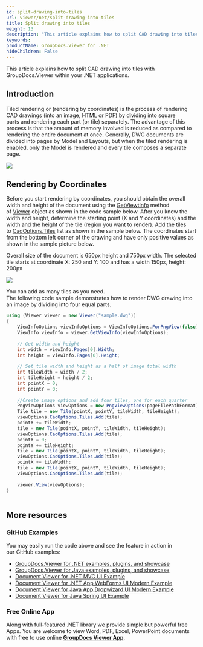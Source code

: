 ```yaml
---
id: split-drawing-into-tiles
url: viewer/net/split-drawing-into-tiles
title: Split drawing into tiles
weight: 13
description: "This article explains how to split CAD drawing into tiles with GroupDocs.Viewer within your .NET applications."
keywords: 
productName: GroupDocs.Viewer for .NET
hideChildren: False
---
```

This article explains how to split CAD drawing into tiles with GroupDocs.Viewer within your .NET applications.

## Introduction

Tiled rendering or (rendering by coordinates) is the process of rendering CAD drawings (into an image, HTML or PDF) by dividing into square parts and rendering each part (or tile) separately. The advantage of this process is that the amount of memory involved is reduced as compared to rendering the entire document at once. Generally, DWG documents are divided into pages by Model and Layouts, but when the tiled rendering is enabled, only the Model is rendered and every tile composes a separate page. 

![](viewer/net/images/split-drawing-into-tiles.jpg)

## Rendering by Coordinates

Before you start rendering by coordinates, you should obtain the overall width and height of the document using the [GetViewtInfo](https://apireference.groupdocs.com/net/viewer/groupdocs.viewer/viewer/methods/getviewinfo) method of [Viewer](https://apireference.groupdocs.com/net/viewer/groupdocs.viewer/viewer) object as shown in the code sample below. After you know the width and height, determine the starting point (X and Y coordinates) and the width and the height of the tile (region you want to render). Add the tiles to [CadOptions.Tiles](https://apireference.groupdocs.com/net/viewer/groupdocs.viewer.options/cadoptions/properties/tiles) list as shown in the sample below. The coordinates start from the bottom left corner of the drawing and have only positive values as shown in the sample picture below. 

Overall size of the document is 650px height and 750px width. The selected tile starts at coordinate X: 250 and Y: 100 and has a width 150px, height: 200px 

![](viewer/net/images/split-drawing-into-tiles_1.jpg)

You can add as many tiles as you need.  
The following code sample demonstrates how to render DWG drawing into an image by dividing into four equal parts.

```csharp
using (Viewer viewer = new Viewer("sample.dwg"))
{                
    ViewInfoOptions viewInfoOptions = ViewInfoOptions.ForPngView(false);
    ViewInfo viewInfo = viewer.GetViewInfo(viewInfoOptions);
     
    // Get width and height
    int width = viewInfo.Pages[0].Width;
    int height = viewInfo.Pages[0].Height;
     
    // Set tile width and height as a half of image total width
    int tileWidth = width / 2;
    int tileHeight = height / 2;
    int pointX = 0;
    int pointY = 0;
     
    //Create image options and add four tiles, one for each quarter
    PngViewOptions viewOptions = new PngViewOptions(pageFilePathFormat);
    Tile tile = new Tile(pointX, pointY, tileWidth, tileHeight);
    viewOptions.CadOptions.Tiles.Add(tile);
    pointX += tileWidth;
    tile = new Tile(pointX, pointY, tileWidth, tileHeight);
    viewOptions.CadOptions.Tiles.Add(tile);
    pointX = 0;
    pointY += tileHeight;
    tile = new Tile(pointX, pointY, tileWidth, tileHeight);
    viewOptions.CadOptions.Tiles.Add(tile);
    pointX += tileWidth;
    tile = new Tile(pointX, pointY, tileWidth, tileHeight);
    viewOptions.CadOptions.Tiles.Add(tile);
                     
    viewer.View(viewOptions);
}
            
```

## More resources
### GitHub Examples
You may easily run the code above and see the feature in action in our GitHub examples:
*   [GroupDocs.Viewer for .NET examples, plugins, and showcase](https://github.com/groupdocs-viewer/GroupDocs.Viewer-for-.NET)    
*   [GroupDocs.Viewer for Java examples, plugins, and showcase](https://github.com/groupdocs-viewer/GroupDocs.Viewer-for-Java)    
*   [Document Viewer for .NET MVC UI Example](https://github.com/groupdocs-viewer/GroupDocs.Viewer-for-.NET-MVC)     
*   [Document Viewer for .NET App WebForms UI Modern Example](https://github.com/groupdocs-viewer/GroupDocs.Viewer-for-.NET-WebForms)    
*   [Document Viewer for Java App Dropwizard UI Modern Example](https://github.com/groupdocs-viewer/GroupDocs.Viewer-for-Java-Dropwizard)    
*   [Document Viewer for Java Spring UI Example](https://github.com/groupdocs-viewer/GroupDocs.Viewer-for-Java-Spring)

### Free Online App
Along with full-featured .NET library we provide simple but powerful free Apps.
You are welcome to view Word, PDF, Excel, PowerPoint documents with free to use online **[GroupDocs Viewer App](https://products.groupdocs.app/viewer)**.